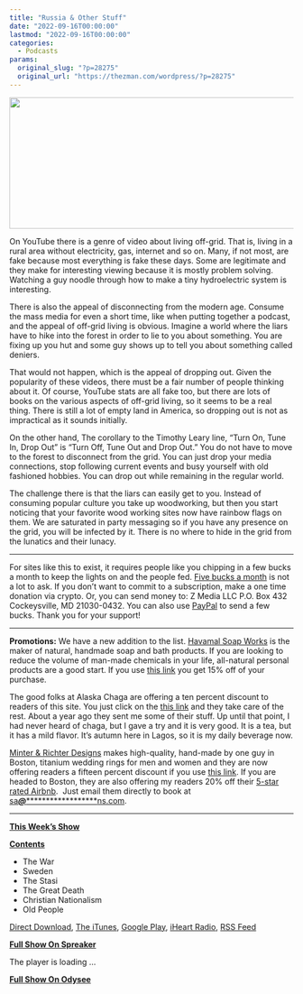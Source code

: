 ```yaml
---
title: "Russia & Other Stuff"
date: "2022-09-16T00:00:00"
lastmod: "2022-09-16T00:00:00"
categories:
  - Podcasts
params:
  original_slug: "?p=28275"
  original_url: "https://thezman.com/wordpress/?p=28275"
---
```


[<img
src="http://thezman.com/wordpress/wp-content/uploads/2018/01/Power-Hour.png"
decoding="async" width="600" height="233" />](http://thezman.com/wordpress/wp-content/uploads/2018/01/Power-Hour.png)

On YouTube there is a genre of video about living off-grid. That is,
living in a rural area without electricity, gas, internet and so on.
Many, if not most, are fake because most everything is fake these days.
Some are legitimate and they make for interesting viewing because it is
mostly problem solving. Watching a guy noodle through how to make a tiny
hydroelectric system is interesting.

There is also the appeal of disconnecting from the modern age. Consume
the mass media for even a short time, like when putting together a
podcast, and the appeal of off-grid living is obvious. Imagine a world
where the liars have to hike into the forest in order to lie to you
about something. You are fixing up you hut and some guy shows up to tell
you about something called deniers.

That would not happen, which is the appeal of dropping out. Given the
popularity of these videos, there must be a fair number of people
thinking about it. Of course, YouTube stats are all fake too, but there
are lots of books on the various aspects of off-grid living, so it seems
to be a real thing. There is still a lot of empty land in America, so
dropping out is not as impractical as it sounds initially.

On the other hand, The corollary to the Timothy Leary line, “Turn On,
Tune In, Drop Out” is “Turn Off, Tune Out and Drop Out.” You do not have
to move to the forest to disconnect from the grid. You can just drop
your media connections, stop following current events and busy yourself
with old fashioned hobbies. You can drop out while remaining in the
regular world.

The challenge there is that the liars can easily get to you. Instead of
consuming popular culture you take up woodworking, but then you start
noticing that your favorite wood working sites now have rainbow flags on
them. We are saturated in party messaging so if you have any presence on
the grid, you will be infected by it. There is no where to hide in the
grid from the lunatics and their lunacy.

------------------------------------------------------------------------

For sites like this to exist, it requires people like you chipping in a
few bucks a month to keep the lights on and the people fed.
<a href="https://www.subscribestar.com/the-z-blog"
rel="noopener noreferrer" target="_blank">Five bucks a month</a> is not
a lot to ask. If you don’t want to commit to a subscription, make a one
time donation via crypto. Or, you can send money to: Z Media LLC P.O.
Box 432 Cockeysville, MD 21030-0432. You can also use <a
href="https://www.paypal.com/cgi-bin/webscr?cmd=_s-xclick&amp;hosted_button_id=UDAS2Q8JYA6CN&amp;source=url"
rel="noopener noreferrer" target="_blank">PayPal</a> to send a few
bucks. Thank you for your support!

------------------------------------------------------------------------

**Promotions:** We have a new addition to the list.
<a href="https://havamalsoapworks.com/" rel="noopener"
target="_blank">Havamal Soap Works</a> is the maker of natural, handmade
soap and bath products. If you are looking to reduce the volume of
man-made chemicals in your life, all-natural personal products are a
good start. If you use
<a href="https://havamalsoapworks.com/discount/ZMAN" rel="noopener"
target="_blank">this link</a> you get 15% off of your purchase.

The good folks at Alaska Chaga are offering a ten percent discount to
readers of this site. You just click on the
<a href="https://alaskachaga.us/discount/ZMAN" rel="noopener noreferrer"
target="_blank">this link</a> and they take care of the rest. About a
year ago they sent me some of their stuff. Up until that point, I had
never heard of chaga, but I gave a try and it is very good. It is a tea,
but it has a mild flavor. It’s autumn here in Lagos, so it is my daily
beverage now.

<a href="https://www.minterandrichterdesigns.com/"
rel="noreferrer nofollow noopener" target="_blank">Minter &amp; Richter
Designs</a> makes high-quality, hand-made by one guy in Boston, titanium
wedding rings for men and women and they are now offering readers a
fifteen percent discount if you use
<a href="https://www.minterandrichterdesigns.com/discount/ZMAN"
rel="noreferrer nofollow noopener" target="_blank">this link</a>.
<span class="highlight"><span class="colour"><span class="font"><span class="size">If
you are headed to Boston, they are also offering my readers 20% off
their <a
href="https://www.airbnb.com/users/7988017/listings?user_id=7988017&amp;s=3"
rel="noopener noreferrer" target="_blank">5-star rated Airbnb</a>.  Just
email them directly to book at
<a href="mailto:sa***@*********************ns.com"
data-original-string="UvOU59/Z+bIDgPLg4eB43g==cb7jX3LTcqDsFCl37wwoeyOqLpVuws/iKsaorGD1oVB9aUZs192dJPPEopQYJCPjFdi"><span
class="apbct-email-encoder"
data-original-string="RhUan1hbn7bS4uOJFGIctA==cb7lICkS09TVeanMnV0lhCO0LHuijtYHYEo6Q5P/72LJNF92qMln+JUutxprgzP0N2y"
title="This contact has been encoded by Anti-Spam by CleanTalk. Click to decode. To finish the decoding make sure that JavaScript is enabled in your browser.">sa<span
class="apbct-blur">***</span>@<span
class="apbct-blur">*********************</span>ns.com</span></a>.</span></span></span></span>

------------------------------------------------------------------------

**<u>This Week’s Show</u>**

**<u>Contents</u>**

-   The War
-   Sweden
-   The Stasi
-   The Great Death
-   Christian Nationalism
-   Old People

<a href="https://api.spreaker.com/v2/episodes/51280102/download.mp3"
rel="noopener" target="_blank">Direct Download</a>, <a
href="https://itunes.apple.com/us/podcast/the-z-blog-power-hour/id1262799640?mt=2"
rel="noopener noreferrer" target="_blank">The iTunes</a>, <a
href="https://podcasts.google.com/?feed=aHR0cHM6Ly93d3cuc3ByZWFrZXIuY29tL3Nob3cvMjU4OTY1Ny9lcGlzb2Rlcy9mZWVk"
rel="noopener noreferrer" target="_blank">Google Play</a>, <a href="https://www.iheart.com/podcast/the-z-blog-power-hour-29246491/"
rel="noopener noreferrer" target="_blank">iHeart Radio,</a>
<a href="https://www.spreaker.com/show/2589657/episodes/feed"
rel="noopener noreferrer" target="_blank">RSS Feed</a>

**<u>Full Show On Spreaker</u>**

The player is loading ...

<span class="widget_spinner dark"></span>

**<u>Full Show On Odysee</u>**
